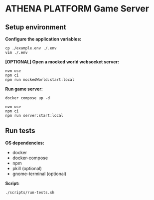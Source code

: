 # ATHENA PLATFORM Game Server

## Setup environment

**Configure the application variables:**

```shell
cp ./example.env ./.env
vim ./.env
```

**[OPTIONAL] Open a mocked world websocket server:**

```shell
nvm use
npm ci
npm run mockedWorld:start:local
```

**Run game server:**

```shell
docker compose up -d

nvm use
npm ci
npm run server:start:local
```

## Run tests

**OS dependencies:**

- docker
- docker-compose
- npm
- pkill (optional)
- gnome-terminal (optional)

**Script:**

```shell
./scripts/run-tests.sh
```
